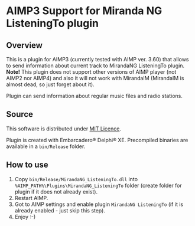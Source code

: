 # AIMP3 Support for Miranda NG ListeningTo plugin

## Overview

This is a plugin for AIMP3 (currently tested with AIMP ver. 3.60) that allows to send information about current track to MirandaNG ListeningTo plugin. **Note!** This plugin does not support other versions of AIMP player (not AIMP2 nor AIMP4) and also it will not work with MirandaIM (MirandaIM is almost dead, so just forget about it).

Plugin can send information about regular music files and radio stations.

## Source

This software is distributed under [MIT Licence](https://github.com/kravets-levko/mirandang-listeningto-aimp3/blob/master/LICENCE).

Plugin is created with Embarcadero® Delphi® XE. Precompiled binaries are available in a `bin/Release` folder.

## How to use
1. Copy `bin/Release/MirandaNG_ListeningTo.dll` into `%AIMP_PATH%\Plugins\MirandaNG_ListeningTo` folder (create folder for plugin if it does not already exist).
2. Restart AIMP.
3. Got to AIMP settings and enable plugin `MirandaNG ListeningTo` (if it is already enabled - just skip this step). 
4. Enjoy :-)   

